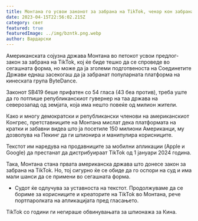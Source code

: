 ```yaml
---
title: Монтана го усвои законот за забрана на TikTok, чекор кон забрана во САД
date: 2023-04-15T22:56:02.215Z
category: свет
featured: true
featuredImage: ../img/bzntk.png.webp
author: Вардарски
---
```


Американската сојузна држава Монтана во петокот усвои предлог-закон за забрана на TikTok, кој ќе биде тешко да се спроведе во сегашната форма, но може да ја зголеми подготвеноста на Соединетите Држави еднаш засекогаш да ја забранат популарната платформа на кинеската група ByteDance.

Законот SB419 беше прифатен со 54 гласа (43 беа против), треба уште да го потпише републиканскиот гувернер на таа држава на северозапад од земјата, која има нешто повеќе од милион жители.

Како и многу демократски и републикански членови на американскиот Конгрес, претставниците на Монтана мислат дека платформата на кратки и забавни видеа што ја посетиле 150 милиони Американци, му дозволува на Пекинг да ги шпионира и манипулира корисниците.

Текстот им наредува на продавниците за мобилни апликации (Apple и Google) да престанат да дистрибуираат TikTok од 1 јануари 2024 година.

Така, Монтана стана првата американска држава што донесе закон за забрана на TikTok. Но, тој сигурно ќе се обиде да го оспори на суд и има мали шанси да се примени во сегашната форма.

- Судот ќе одлучува за уставноста на текстот. Продолжуваме да се бориме за корисниците и креаторите на TikTok во Монтана, рече портпаролката на апликацијата пред гласањето.

TikTok со години ги негираше обвинувањата за шпионажа за Кина.
